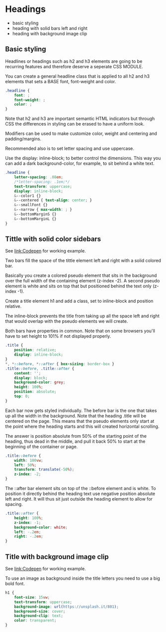 # Headings
- basic styling
- heading with solid bars left and right
- heading with background image clip

## Basic styling
Headlines or headings such as h2 and h3 elements are going to be recurring features and therefore deserve a seperate CSS MODULE.

You can create a general headline class that is applied to all h2 and h3 elements that sets a BASE font, font-weight and color.
```CSS
.headline {
	font: ;
	font-weight: ;
	color: ;
}
```
Note that h2 and h3 are important semantic HTML indicators but through CSS the differences in styling can be erased to have a uniform look.

Modifiers can be used to make customize color, weight and centering and padding/margins.

Recommended also is to set letter spacing and use uppercase.

Use the display: inline-block; to better control the dimensions. This way you can add a dark background-color, for example, to sit behind a white text.

```SCSS
.headline {
	letter-spacing: .08em;
	/*letter-spacing: .1em;*/
	text-transform: uppercase;
	display: inline-block;
	&--color1 {}
	&--centered { text-align: center; }
	&--smallFont {}
	&--narrow { max-width: ; }
	&--bottomMarginS {}
	&--bottomMarginL {}
}
```
## Tittle with solid color sidebars
See [link:Codepen](https://codepen.io/jorishr/pen/JQgrwy) for working example.

Two bars fill the space of the tittle element left and right with a solid colored bar.

Basically you create a colored pseudo element that sits in the background over the full width of the containing element (z-index -2). A second pseudo element is white and sits on top that but positioned behind the text only (z-index -1). 

Create a title element h1 and add a class, set to inline-block and position relative.

The inline-block prevents the title from taking up all the space left and right that would overlap with the pseudo elements we will create.

Both bars have properties in common. Note that on some browsers you'll have to set height to 101% if not displayed properly.
```CSS
.title {
	position: relative;
	display: inline-block;
}
*, *::before, *::after { box-sizing: border-box }
.title::before, .title::after {
	content: '';
 	display: block;
 	background-color: grey;
 	height: 100%;
 	position: absolute;
 	top: 0;
}
```
Each bar now gets styled individually. The before bar is the one that takes up all the width in the background. Note that the heading .title will be centered on the page. This means that the pseudo elements only start at the point where the heading starts and this will created horizontal scrolling. 

The answer is position absolute from 50% of the starting point of the heading, thus dead in the middle, and pull it back 50% to start at the beginning of the container or page.
```CSS
.title::before {
	width: 100vw;
	left: 50%;
	transform: translate(-50%);
	z-index: -2;
}
```
The ::after bar element sits on top of the ::before element and is white. To position it directly behind the heading text use negative position absolute left and right. It will thus sit just outside the heading element to allow for spacing.
```CSS
.title::after {
	height: 100%;
	z-index: -1;
	background-color: white;
	left: -.2em;
	right: -.2em;
}
```

##	Title with background image clip
See [link:Codepen](https://codepen.io/jorishr/pen/pMjXjV) for working example.

To use an image as background inside the title letters you need to use a big bold font. 
```CSS
h1 {
	font-size: 15vw;
	text-transform: uppercase;
	background-image: url(https://unsplash.it/801);
	background-size: cover;
	background-clip: text;
	color: transparent;
}